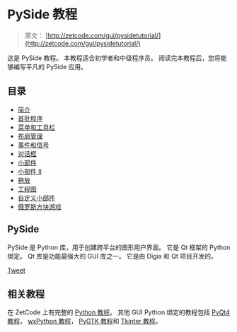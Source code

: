 # PySide 教程

> 原文： [http://zetcode.com/gui/pysidetutorial/](http://zetcode.com/gui/pysidetutorial/)

这是 PySide 教程。 本教程适合初学者和中级程序员。 阅读完本教程后，您将能够编写平凡的 PySide 应用。

## 目录



*   [简介](introduction/)
*   [首批程序](firstprograms/)
*   [菜单和工具栏](menusandtoolbars/)
*   [布局管理](layoutmanagement/)
*   [事件和信号](eventsandsignals/)
*   [对话框](dialogs/)
*   [小部件](widgets/)
*   [小部件 II](widgets2/)
*   [拖放](dragdrop/)
*   [工程图](drawing/)
*   [自定义小部件](customwidgets/)
*   [俄罗斯方块游戏](thetetrisgame/)



## PySide

PySide 是 Python 库，用于创建跨平台的图形用户界面。 它是 Qt 框架的 Python 绑定。 Qt 库是功能最强大的 GUI 库之一。 它是由 Digia 和 Qt 项目开发的。

[Tweet](https://twitter.com/share) 

## 相关教程

在 ZetCode 上有完整的 [Python 教程](/lang/python/)。 其他 GUI Python 绑定的教程包括 [PyQt4 教程](/gui/pyqt4/)， [wxPython 教程](/wxpython/)， [PyGTK 教程](/gui/pygtk/)和 [Tkinter 教程](/tkinter/)。
